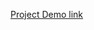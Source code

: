 [Project Demo link](https://drive.google.com/file/d/1j8SBcr7gWqWOkO4vNMMCajAMZ_x94LXs/view?usp=sharing)
